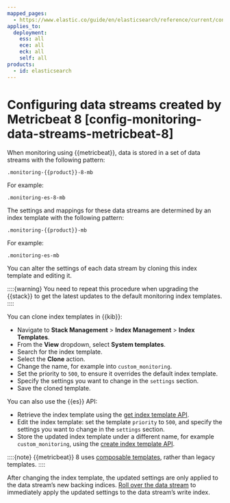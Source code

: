 ```yaml
---
mapped_pages:
  - https://www.elastic.co/guide/en/elasticsearch/reference/current/config-monitoring-data-streams-metricbeat-8.html
applies_to:
  deployment:
    ess: all
    ece: all
    eck: all
    self: all
products:
  - id: elasticsearch
---
```


# Configuring data streams created by Metricbeat 8 [config-monitoring-data-streams-metricbeat-8]

When monitoring using {{metricbeat}}, data is stored in a set of data streams with the following pattern:

```
.monitoring-{{product}}-8-mb
```
For example: 

```
.monitoring-es-8-mb
```

The settings and mappings for these data streams are determined by an index template with the following pattern:

```
.monitoring-{{product}}-mb
```

For example:

```
.monitoring-es-mb
```

You can alter the settings of each data stream by cloning this index template and editing it.

::::{warning} 
You need to repeat this procedure when upgrading the {{stack}} to get the latest updates to the default monitoring index templates.
::::

You can clone index templates in {{kib}}:

* Navigate to **Stack Management** > **Index Management** > **Index Templates**.
* From the **View** dropdown, select **System templates**.
* Search for the index template.
* Select the **Clone** action.
* Change the name, for example into `custom_monitoring`.
* Set the priority to `500`, to ensure it overrides the default index template.
* Specify the settings you want to change in the `settings` section.
* Save the cloned template.

You can also use the {{es}} API:

* Retrieve the index template using the [get index template API](https://www.elastic.co/docs/api/doc/elasticsearch/operation/operation-indices-get-index-template).
* Edit the index template: set the template `priority` to `500`, and specify the settings you want to change in the `settings` section.
* Store the updated index template under a different name, for example `custom_monitoring`, using the [create index template API](https://www.elastic.co/docs/api/doc/elasticsearch/operation/operation-indices-put-index-template).

::::{note} 
{{metricbeat}} 8 uses [composable templates](../../../manage-data/data-store/templates.md), rather than legacy templates.
::::

After changing the index template, the updated settings are only applied to the data stream’s new backing indices. [Roll over the data stream](../../../manage-data/data-store/data-streams/use-data-stream.md#manually-roll-over-a-data-stream) to immediately apply the updated settings to the data stream’s write index.